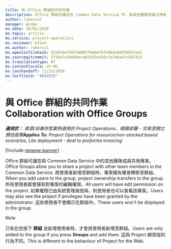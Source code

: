 ```yaml
---
title: 與 Office 群組的共同作業
description: Office 群組可讓您在 Common Data Service 中，與其他團隊成員共用專案。
author: ruhercul
manager: Annbe
ms.date: 10/01/2020
ms.topic: article
ms.service: project-operations
ms.reviewer: kfend
ms.author: ruhercul
ms.openlocfilehash: 815658ef66fb8083fb066f8f4d64a503580bfad2
ms.sourcegitcommit: 573be7e36604ace82b35e439cfa748aa7c587415
ms.translationtype: HT
ms.contentlocale: zh-HK
ms.lasthandoff: 11/25/2020
ms.locfileid: "4642525"
---
```

# <a name="collaboration-with-office-groups"></a><span data-ttu-id="c9910-103">與 Office 群組的共同作業</span><span class="sxs-lookup"><span data-stu-id="c9910-103">Collaboration with Office Groups</span></span>

<span data-ttu-id="c9910-104">_**適用於：** 資源/非庫存型案例適用的 Project Operations、精簡部署 - 交易至開立預估發票_</span><span class="sxs-lookup"><span data-stu-id="c9910-104">_**Applies To:** Project Operations for resource/non-stocked based scenarios, Lite deployment - deal to proforma invoicing_</span></span>

[!include [rename-banner](~/includes/cc-data-platform-banner.md)]

<span data-ttu-id="c9910-105">Office 群組可讓您與 Common Data Service 中的其他團隊成員共用專案。</span><span class="sxs-lookup"><span data-stu-id="c9910-105">Office Groups allow you to share a project with other team members in the Common Data Service.</span></span> <span data-ttu-id="c9910-106">將使用者新增至群組時，專案擁有權會轉移至群組。</span><span class="sxs-lookup"><span data-stu-id="c9910-106">When you add users to the group, project ownership transfers to the group.</span></span> <span data-ttu-id="c9910-107">所有使用者都會擁有對專案的編輯權限。</span><span class="sxs-lookup"><span data-stu-id="c9910-107">All users will have edit permission on the project.</span></span> <span data-ttu-id="c9910-108">如果權限已由系統管理員授與，則使用者也可以查看該專案。</span><span class="sxs-lookup"><span data-stu-id="c9910-108">Users may also see the project if privileges have been granted by the administrator.</span></span> <span data-ttu-id="c9910-109">這些使用者不會顯示在群組中。</span><span class="sxs-lookup"><span data-stu-id="c9910-109">These users won't be displayed in the group.</span></span>

> [!NOTE] 
> <span data-ttu-id="c9910-110">只有在您按下 **群組** 並新增使用者時，才會將使用者新增至群組。</span><span class="sxs-lookup"><span data-stu-id="c9910-110">Users are only added to the group if you press **Groups** and add them.</span></span> <span data-ttu-id="c9910-111">這與 Project 網頁版的行為不同。</span><span class="sxs-lookup"><span data-stu-id="c9910-111">This is different to the behaviour of Project for the Web.</span></span> 

